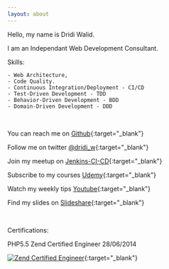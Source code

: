 ```yaml
---
layout: about
---
```


Hello, my name is Dridi Walid.

I am an Independant Web Development Consultant.

Skills:

    - Web Architecture,
    - Code Quality.
    - Continuous Integration/Deployment - CI/CD
    - Test-Driven Development - TDD
    - Behavior-Driven Development - BDD
    - Domain-Driven Development - DDD
    
<br /> 

You can reach me on [Github](http://github.com/dridi-walid){:target="_blank"}

Follow me on twitter [@dridi_w](https://twitter.com/dridi_w){:target="_blank"}

Join my meetup on [Jenkins-CI-CD](https://www.meetup.com/fr-FR/Jenkins-CI-CD){:target="_blank"}

Subscribe to my courses [Udemy](https://www.udemy.com/user/dridiwalid2){:target="_blank"}

Watch my weekly tips [Youtube](https://www.youtube.com/channel/UCyLKGTgJ09tb-XkgA-QXbzw){:target="_blank"}

Find my slides on [Slideshare](https://fr.slideshare.net/dridiwalid5){:target="_blank"}

<br />

Certifications:


PHP5.5 Zend Certified Engineer 28/06/2014

[![Zend Certified Engineer](http://www.zend.com/static-assets/img/zcedirectory/ZCPE-logo-XS.jpg)](http://www.zend.com/en/yellow-pages/ZEND021137){:target="_blank"}
